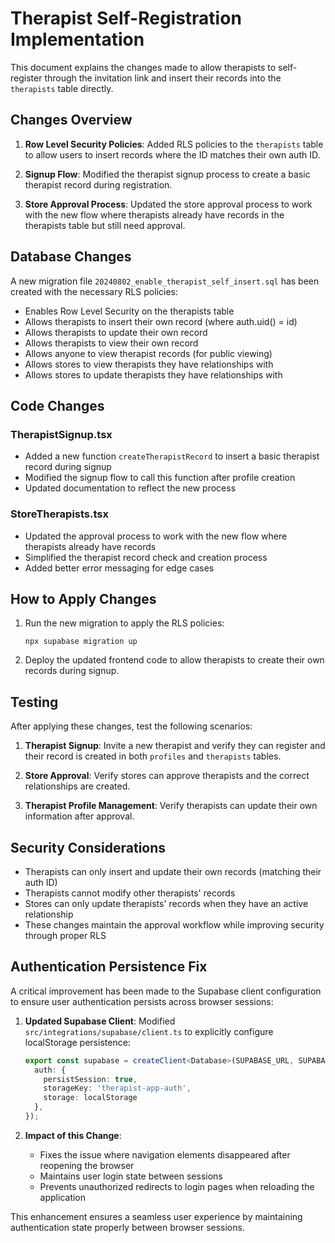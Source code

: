 # Therapist Self-Registration Implementation

This document explains the changes made to allow therapists to self-register through the invitation link and insert their records into the `therapists` table directly.

## Changes Overview

1. **Row Level Security Policies**: Added RLS policies to the `therapists` table to allow users to insert records where the ID matches their own auth ID.

2. **Signup Flow**: Modified the therapist signup process to create a basic therapist record during registration.

3. **Store Approval Process**: Updated the store approval process to work with the new flow where therapists already have records in the therapists table but still need approval.

## Database Changes

A new migration file `20240802_enable_therapist_self_insert.sql` has been created with the necessary RLS policies:

- Enables Row Level Security on the therapists table
- Allows therapists to insert their own record (where auth.uid() = id)
- Allows therapists to update their own record
- Allows therapists to view their own record
- Allows anyone to view therapist records (for public viewing)
- Allows stores to view therapists they have relationships with
- Allows stores to update therapists they have relationships with

## Code Changes

### TherapistSignup.tsx

- Added a new function `createTherapistRecord` to insert a basic therapist record during signup
- Modified the signup flow to call this function after profile creation
- Updated documentation to reflect the new process

### StoreTherapists.tsx

- Updated the approval process to work with the new flow where therapists already have records
- Simplified the therapist record check and creation process
- Added better error messaging for edge cases

## How to Apply Changes

1. Run the new migration to apply the RLS policies:
   ```
   npx supabase migration up
   ```

2. Deploy the updated frontend code to allow therapists to create their own records during signup.

## Testing

After applying these changes, test the following scenarios:

1. **Therapist Signup**: Invite a new therapist and verify they can register and their record is created in both `profiles` and `therapists` tables.

2. **Store Approval**: Verify stores can approve therapists and the correct relationships are created.

3. **Therapist Profile Management**: Verify therapists can update their own information after approval.

## Security Considerations

- Therapists can only insert and update their own records (matching their auth ID)
- Therapists cannot modify other therapists' records
- Stores can only update therapists' records when they have an active relationship
- These changes maintain the approval workflow while improving security through proper RLS 

## Authentication Persistence Fix

A critical improvement has been made to the Supabase client configuration to ensure user authentication persists across browser sessions:

1. **Updated Supabase Client**: Modified `src/integrations/supabase/client.ts` to explicitly configure localStorage persistence:
   
   ```typescript
   export const supabase = createClient<Database>(SUPABASE_URL, SUPABASE_PUBLISHABLE_KEY, {
     auth: {
       persistSession: true,
       storageKey: 'therapist-app-auth',
       storage: localStorage
     },
   });
   ```

2. **Impact of this Change**:
   - Fixes the issue where navigation elements disappeared after reopening the browser
   - Maintains user login state between sessions
   - Prevents unauthorized redirects to login pages when reloading the application

This enhancement ensures a seamless user experience by maintaining authentication state properly between browser sessions. 